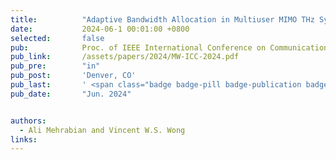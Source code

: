 ```yaml
---
title:          "Adaptive Bandwidth Allocation in Multiuser MIMO THz Systems with Graph-Transformer Networks"
date:           2024-06-1 00:01:00 +0800
selected:       false
pub:            Proc. of IEEE International Conference on Communications (ICC)
pub_link:       /assets/papers/2024/MW-ICC-2024.pdf
pub_pre:        "in"
pub_post:       'Denver, CO'
pub_last:       ' <span class="badge badge-pill badge-publication badge-secondary">#THz</span>'
pub_date:       "Jun. 2024"


authors:
  - Ali Mehrabian and Vincent W.S. Wong
links:
---
```

